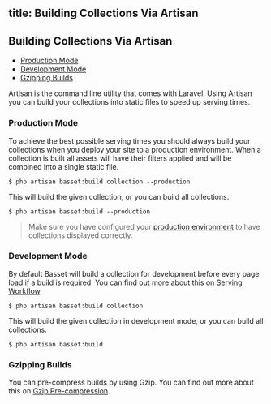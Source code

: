 title: Building Collections Via Artisan
---
## Building Collections Via Artisan

- [Production Mode](#production-mode)
- [Development Mode](#development-mode)
- [Gzipping Builds](#gzipping-builds)

Artisan is the command line utility that comes with Laravel. Using Artisan you can build your collections into static files to speed up serving times.

### <a name="production-mode"></a> Production Mode

To achieve the best possible serving times you should always build your collections when you deploy your site to a production environment. When a collection is built all assets will have their filters applied and will be combined into a single static file.

<?prettify?>

	$ php artisan basset:build collection --production

This will build the given collection, or you can build all collections.

<?prettify?>

	$ php artisan basset:build --production

> Make sure you have configured your [production environment](/code/basset/4.0/configuration#production-environment) to have collections displayed correctly.

### <a name="development-mode"></a> Development Mode

By default Basset will build a collection for development before every page load if a build is required. You can find out more about this on [Serving Workflow](/code/basset/4.0/serving).

<?prettify?>

	$ php artisan basset:build collection

This will build the given collection in development mode, or you can build all collections.

<?prettify?>

	$ php artisan basset:build

### <a name="gzipping-builds"></a> Gzipping Builds

You can pre-compress builds by using Gzip. You can find out more about this on [Gzip Pre-compression](/code/basset/4.0/gzip).